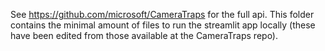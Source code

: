 See https://github.com/microsoft/CameraTraps for the full api. 
This folder contains the minimal amount of files to run the streamlit app locally (these have been edited from those available at the CameraTraps repo).
